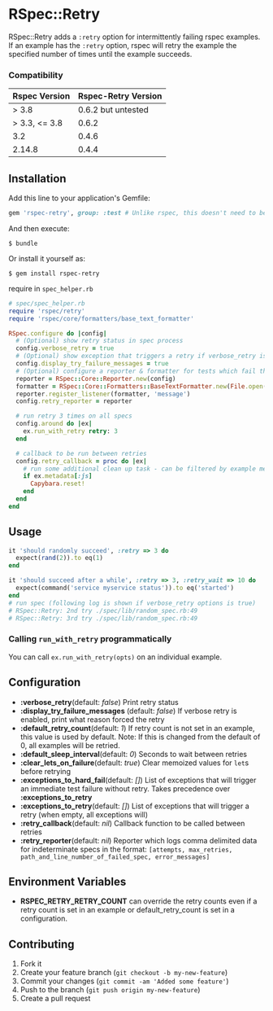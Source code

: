 # RSpec::Retry

RSpec::Retry adds a ``:retry`` option for intermittently failing rspec examples.
If an example has the ``:retry`` option, rspec will retry the example the
specified number of times until the example succeeds.

### Compatibility

| Rspec Version | Rspec-Retry Version |
|---------------|---------------------|
| > 3.8         | 0.6.2 but untested  |
| > 3.3, <= 3.8 | 0.6.2               |
| 3.2           | 0.4.6               |
| 2.14.8        | 0.4.4               |

## Installation

Add this line to your application's Gemfile:

```ruby
gem 'rspec-retry', group: :test # Unlike rspec, this doesn't need to be included in development group
```

And then execute:

    $ bundle

Or install it yourself as:

    $ gem install rspec-retry

require in ``spec_helper.rb``

```ruby
# spec/spec_helper.rb
require 'rspec/retry'
require 'rspec/core/formatters/base_text_formatter'

RSpec.configure do |config|
  # (Optional) show retry status in spec process
  config.verbose_retry = true
  # (Optional) show exception that triggers a retry if verbose_retry is set to true
  config.display_try_failure_messages = true
  # (Optional) configure a reporter & formatter for tests which fail then pass in the alloted number of retries (a.k.a. flakey tests).
  reporter = RSpec::Core::Reporter.new(config)
  formatter = RSpec::Core::Formatters::BaseTextFormatter.new(File.open('tmp/rspec-retry-flakey-specs.log', 'ab'))
  reporter.register_listener(formatter, 'message')
  config.retry_reporter = reporter

  # run retry 3 times on all specs
  config.around do |ex|
    ex.run_with_retry retry: 3
  end

  # callback to be run between retries
  config.retry_callback = proc do |ex|
    # run some additional clean up task - can be filtered by example metadata
    if ex.metadata[:js]
      Capybara.reset!
    end
  end
end
```

## Usage

```ruby
it 'should randomly succeed', :retry => 3 do
  expect(rand(2)).to eq(1)
end

it 'should succeed after a while', :retry => 3, :retry_wait => 10 do
  expect(command('service myservice status')).to eq('started')
end
# run spec (following log is shown if verbose_retry options is true)
# RSpec::Retry: 2nd try ./spec/lib/random_spec.rb:49
# RSpec::Retry: 3rd try ./spec/lib/random_spec.rb:49
```

### Calling `run_with_retry` programmatically

You can call `ex.run_with_retry(opts)` on an individual example.

## Configuration

- __:verbose_retry__(default: *false*) Print retry status
- __:display_try_failure_messages__ (default: *false*) If verbose retry is enabled, print what reason forced the retry
- __:default_retry_count__(default: *1*) If retry count is not set in an example, this value is used by default. Note: If this is changed from the default of 0, all examples will be retried.
- __:default_sleep_interval__(default: *0*) Seconds to wait between retries
- __:clear_lets_on_failure__(default: *true*) Clear memoized values for ``let``s before retrying
- __:exceptions_to_hard_fail__(default: *[]*) List of exceptions that will trigger an immediate test failure without retry. Takes precedence over __:exceptions_to_retry__
- __:exceptions_to_retry__(default: *[]*) List of exceptions that will trigger a retry (when empty, all exceptions will)
- __:retry_callback__(default: *nil*) Callback function to be called between retries
- __:retry_reporter__(default: *nil*) Reporter which logs comma delimited data for indeterminate specs in the format: `[attempts, max_retries, path_and_line_number_of_failed_spec, error_messages]`


## Environment Variables
- __RSPEC_RETRY_RETRY_COUNT__ can override the retry counts even if a retry count is set in an example or default_retry_count is set in a configuration.

## Contributing

1. Fork it
2. Create your feature branch (`git checkout -b my-new-feature`)
3. Commit your changes (`git commit -am 'Added some feature'`)
4. Push to the branch (`git push origin my-new-feature`)
5. Create a pull request
